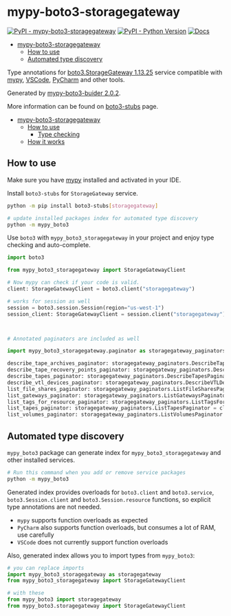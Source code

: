 # mypy-boto3-storagegateway

[![PyPI - mypy-boto3-storagegateway](https://img.shields.io/pypi/v/mypy-boto3-storagegateway.svg?color=blue)](https://pypi.org/project/mypy-boto3-storagegateway)
[![PyPI - Python Version](https://img.shields.io/pypi/pyversions/mypy-boto3-storagegateway.svg?color=blue)](https://pypi.org/project/mypy-boto3-storagegateway)
[![Docs](https://img.shields.io/readthedocs/mypy-boto3-builder.svg?color=blue)](https://mypy-boto3-builder.readthedocs.io/)

- [mypy-boto3-storagegateway](#mypy-boto3-storagegateway)
  - [How to use](#how-to-use)
  - [Automated type discovery](#automated-type-discovery)


Type annotations for
[boto3.StorageGateway 1.13.25](https://boto3.amazonaws.com/v1/documentation/api/1.13.25/reference/services/storagegateway.html#StorageGateway) service
compatible with [mypy](https://github.com/python/mypy), [VSCode](https://code.visualstudio.com/),
[PyCharm](https://www.jetbrains.com/pycharm/) and other tools.

Generated by [mypy-boto3-buider 2.0.2](https://github.com/vemel/mypy_boto3_builder).

More information can be found on [boto3-stubs](https://pypi.org/project/boto3-stubs/) page.

- [mypy-boto3-storagegateway](#mypy-boto3-storagegateway)
  - [How to use](#how-to-use)
    - [Type checking](#type-checking)
  - [How it works](#how-it-works)

## How to use

Make sure you have [mypy](https://github.com/python/mypy) installed and activated in your IDE.

Install `boto3-stubs` for `StorageGateway` service.

```bash
python -m pip install boto3-stubs[storagegateway]

# update installed packages index for automated type discovery
python -m mypy_boto3
```

Use `boto3` with `mypy_boto3_storagegateway` in your project and enjoy type checking and auto-complete.

```python
import boto3

from mypy_boto3_storagegateway import StorageGatewayClient

# Now mypy can check if your code is valid.
client: StorageGatewayClient = boto3.client("storagegateway")

# works for session as well
session = boto3.session.Session(region="us-west-1")
session_client: StorageGatewayClient = session.client("storagegateway")



# Annotated paginators are included as well

import mypy_boto3_storagegateway.paginator as storagegateway_paginators

describe_tape_archives_paginator: storagegateway_paginators.DescribeTapeArchivesPaginator = client.get_paginator("describe_tape_archives")
describe_tape_recovery_points_paginator: storagegateway_paginators.DescribeTapeRecoveryPointsPaginator = client.get_paginator("describe_tape_recovery_points")
describe_tapes_paginator: storagegateway_paginators.DescribeTapesPaginator = client.get_paginator("describe_tapes")
describe_vtl_devices_paginator: storagegateway_paginators.DescribeVTLDevicesPaginator = client.get_paginator("describe_vtl_devices")
list_file_shares_paginator: storagegateway_paginators.ListFileSharesPaginator = client.get_paginator("list_file_shares")
list_gateways_paginator: storagegateway_paginators.ListGatewaysPaginator = client.get_paginator("list_gateways")
list_tags_for_resource_paginator: storagegateway_paginators.ListTagsForResourcePaginator = client.get_paginator("list_tags_for_resource")
list_tapes_paginator: storagegateway_paginators.ListTapesPaginator = client.get_paginator("list_tapes")
list_volumes_paginator: storagegateway_paginators.ListVolumesPaginator = client.get_paginator("list_volumes")
```

## Automated type discovery

`mypy_boto3` package can generate index for `mypy_boto3_storagegateway` and other installed services.

```bash
# Run this command when you add or remove service packages
python -m mypy_boto3
```

Generated index provides overloads for `boto3.client` and `boto3.service`,
`boto3.Session.client` and `boto3.Session.resource` functions,
so explicit type annotations are not needed.

- `mypy` supports function overloads as expected
- `PyCharm` also supports function overloads, but consumes a lot of RAM, use carefully
- `VSCode` does not currently support function overloads

Also, generated index allows you to import types from `mypy_boto3`:

```python
# you can replace imports
import mypy_boto3_storagegateway as storagegateway
from mypy_boto3_storagegateway import StorageGatewayClient

# with these
from mypy_boto3 import storagegateway
from mypy_boto3.storagegateway import StorageGatewayClient
```